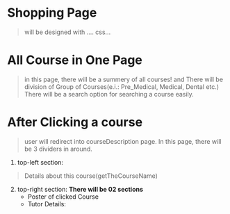 <!-- ============================================ Shopping Page ========================================================== -->
# Shopping Page
  > will be designed with .... css...

# All Course in One Page
  > in this page, there will be a summery of all courses! and There will be division of Group of Courses(e.i.: Pre_Medical, Medical, Dental etc.)  
  There will be a search option for searching a course easily.


# After Clicking a course
  > user will redirect into courseDescription page. In this page, there will be 3 dividers in around.

1. top-left section:
> Details about this course(getTheCourseName)

2.  top-right section:
__There will be 02 sections__
    - Poster of clicked Course  
    - Tutor Details: 